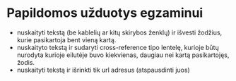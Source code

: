 # Papildomos užduotys egzaminui
 -  nuskaityti tekstą (be kablelių ar kitų skirybos ženklų) ir išvesti žodžius, kurie pasikartoja bent vieną kartą.
 -  nuskaityto tekstą ir sudaryti cross-reference tipo lentelę, kurioje būtų nurodyta kurioje eilutėje buvo kiekvienas, daugiau nei kartą pasikartojęs, žodis.
 -  nuskaityti tekstą ir išrinkti tik url adresus (atspausdinti juos)
